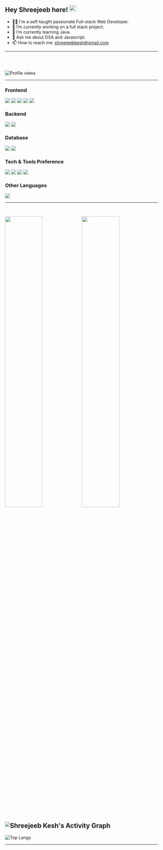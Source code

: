 ## Hey Shreejeeb here! <img src="https://raw.githubusercontent.com/MartinHeinz/MartinHeinz/master/wave.gif" width="23px">

- 👨‍💻 I'm a self-taught passionate Full-stack Web Developer.
- 🔭 I’m currently working on a full stack project.
- 🌱 I’m currently learning Java.
- 💬 Ask me about DSA and Javascript.
- 📫 How to reach me: shreejeebkesh@gmail.com

---

</br>
</br>

![Profile views](https://gpvc.arturio.dev/SHRiJIB)

---

### Frontend

<img src="https://img.shields.io/badge/-TypeScript-007ACC?style=flat&logo=typescript&logoColor=ffffff"> <img src="https://img.shields.io/badge/-JavaScript-eed718?style=flat&logo=javascript&logoColor=ffffff"> <img src="https://img.shields.io/badge/-React-000000?style=flat&logo=react&logoColor=00c8ff"> <img src = "https://img.shields.io/badge/-HTML5-E34F26?style=flat&logo=html5&logoColor=white"> <img src = "https://img.shields.io/badge/-CSS3-1572B6?style=flat&logo=css3&logoColor=white">

### Backend

<img src="https://img.shields.io/badge/-Express.js-787878?style=flat&logo=express&logoColor=FFFFFF"> <img src="https://img.shields.io/badge/-Node.js-3C873A?style=flat&logo=Node.js&logoColor=white">

### Database

<img src="https://img.shields.io/badge/-MongoDB-4DB33D?style=flat&logo=mongodb&logoColor=FFFFFF"> <img src="https://img.shields.io/badge/-Firebase-FFA611?style=flat&logo=firebase&logoColor=FFFFFF">

### Tech & Tools Preference

<img src="http://img.shields.io/badge/-VS%20Code-007ACC?style=flat&logo=visual%20studio%20code&logoColor=white"> <img src="http://img.shields.io/badge/-Git-F1502F?style=flat&logo=git&logoColor=FFFFFF"> <img src="http://img.shields.io/badge/-Github-000000?style=flat&logo=github&logoColor=FFFFFF">
<img src="http://img.shields.io/badge/-Heroku-430098?style=flat&logo=heroku&logoColor=white">

### Other Languages

<img src="https://img.shields.io/badge/-C%20&%20C++-659ad2?style=flat&logo=c%2B%2B&logoColor=ffffff">

---

<br/>

<p>
  <img width="49.5%" src="https://github-readme-stats.vercel.app/api?username=SHRiJIB&show_icons=true&theme=monokai&hide_border=true" />
    <img width="49.5%" src="https://github-readme-streak-stats.herokuapp.com/?user=SHRiJIB&theme=monokai&hide_border=true" />
</p>
<br>

## ![Shreejeeb Kesh's Activity Graph](https://activity-graph.herokuapp.com/graph?username=SHRiJIB&custom_title=Shreejeeb%20Kesh's%20Activity%20Graph&theme=monokai&bg_color=282828&hide_border=true&line=d1a01f&point=c58545)

![Top Langs](https://github-readme-stats.vercel.app/api/top-langs/?username=SHRiJIB&layout=compact&exclude_repo=iCoder&langs_count=6&theme=monokai)

---

